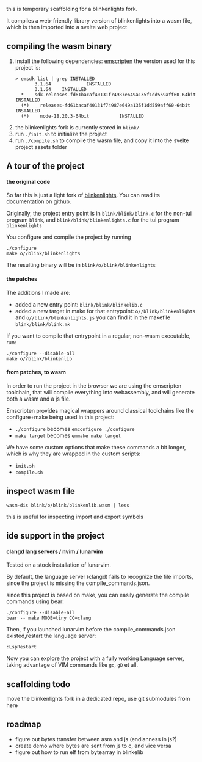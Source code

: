 
this is temporary scaffolding
for a blinkenlights fork.

It compiles a web-friendly
library version of blinkenlights into a wasm
file, which is then imported into a
svelte web project

## compiling the wasm binary

1. install the following dependencies: [emscripten](https://emscripten.org/docs/getting_started/downloads.html)
   the version used for this project is:
    ```
    > emsdk list | grep INSTALLED
           3.1.64             INSTALLED
           3.1.64    INSTALLED
      *    sdk-releases-fd61bacaf40131f74987e649a135f1dd559aff60-64bit    INSTALLED
      (*)    releases-fd61bacaf40131f74987e649a135f1dd559aff60-64bit      INSTALLED
      (*)    node-18.20.3-64bit           INSTALLED

    ```
1. the blinkenlights fork is currently stored in `blink/`
1. run `./init.sh` to initialize the project
1. run `./compile.sh` to compile the wasm file, and copy it into the svelte project assets folder


## A tour of the project

#### the original code

So far this is just a light fork of [blinkenlights](https://github.com/jart/blink/). You can read its documentation on github.

Originally, the project entry point is in `blink/blink/blink.c` for the non-tui program `blink`,
and `blink/blink/blinkenlights.c` for the tui program `blinkenlights`

You configure and compile the project by running
```
./configure
make o//blink/blinkenlights
```

The resulting binary will be in `blink/o/blink/blinkenlights`

#### the patches

The additions I made are:
- added a new entry point: `blink/blink/blinkelib.c`
- added a new target in make for that entrypoint: `o//blink/blinkenlights` and `o//blink/blinkenlights.js` 
  you can find it in the makefile `blink/blink/blink.mk`

If you want to compile that entrypoint in a regular, non-wasm executable, run:
```
./configure --disable-all
make o//blink/blinkenlib
```

#### from patches, to wasm

In order to run the project in the browser we are using the emscripten toolchain,
that will compile everything into webassembly, and will generate both a wasm and a js file.

Emscripten provides magical wrappers around classical toolchains
like the configure+make being used in this project:

- `./configure` becomes `emconfigure ./configure`
- `make target` becomes `emmake make target`

We have some custom options that make these commands a bit longer, which is why
they are wrapped in the custom scripts:

- `init.sh`
- `compile.sh`

## inspect wasm file

```
wasm-dis blink/o/blink/blinkenlib.wasm | less
```

this is useful for inspecting import and export symbols

## ide support in the project

#### clangd lang servers / nvim / lunarvim

Tested on a stock installation of lunarvim.

By default, the language server (clangd) fails to recognize the file imports, since
the project is missing the compile_commands.json.

since this project is based on make, you can easily generate the compile commands using bear:

```
./configure --disable-all
bear -- make MODE=tiny CC=clang
```

Then, if you launched lunarvim before the compile_commands.json existed,restart the language server:

`:LspRestart`

Now you can explore the project with a fully working Language server, taking advantage of 
VIM commands like `gd`, `gD` et all.



## scaffolding todo

move the blinkenlights fork in a dedicated repo, use git submodules from here

## roadmap

- figure out bytes transfer between asm and js (endianness in js?)
- create demo where bytes are sent from js to c, and vice versa
- figure out how to run elf from bytearray in blinkelib



